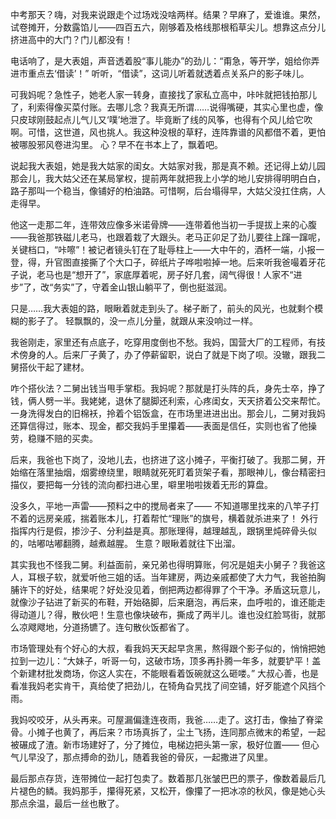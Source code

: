 中考那天？嗨，对我来说跟走个过场戏没啥两样。结果？早麻了，爱谁谁。果然，试卷摊开，分数露馅儿——四百五六，刚够着及格线那根稻草尖儿。想靠这点分儿挤进高中的大门？门儿都没有！

电话响了，是大表姐，声音透着股“事儿能办”的劲儿：“甭急，等开学，姐给你弄进市重点去‘借读’！” 听听，“借读”，这词儿听着就透着点关系户的影子味儿。

可我妈呢？急性子，她老人家一转身，直接找了家私立高中，咔咔就把钱拍那儿了，利索得像买菜付账。去哪儿念？我真无所谓……说得嘴硬，其实心里也虚，像只皮球刚鼓起点儿气儿又‘噗’地泄了。毕竟断了线的风筝，也得有个风儿给它吹啊。可惜，这世道，风也挑人。我这种没根的草籽，连阵靠谱的风都借不着，更怕被哪股邪风卷进沟里。 心？早不在书本上了，飘着吧。

说起我大表姐，她是我大姑家的闺女。大姑家对我，那是真不赖。还记得上幼儿园那会儿，我大姑父还在某局掌权，提前两年就把我上小学的地儿安排得明明白白，路子那叫一个稳当，像铺好的柏油路。可惜啊，后台塌得早，大姑父没扛住病，人走得早。

他这一走那二年，连带效应像多米诺骨牌——连带着他当初一手提拔上来的心腹——我爸那铁磁儿老马，也跟着栽了大跟头。老马正卯足了劲儿要往上蹿一蹿呢，关键档口，“咔嚓”！被记者镜头钉在了耻辱柱上——大中午的，酒杯一端，小报一登，得，升官图直接撕了个大口子，碎纸片子哗啦啦掉一地。后来听我爸嘬着牙花子说，老马也是“想开了”，家底厚着呢，房子好几套，阔气得很！人家不“进步”了，改“务实”了，守着金山银山躺平了，倒也挺滋润。

只是……我大表姐的路，眼瞅着就走到头了。梯子断了，前头的风光，也就剩个模糊的影子了。 轻飘飘的，没一点儿分量，就跟从来没响过一样。

我爸刚走，家里还有点底子，吃穿用度倒也不愁。我妈，国营大厂的工程师，有技术傍身的人。后来厂子黄了，办了停薪留职，说白了就是下岗了呗。没辙，跟我二舅搭伙干起了建材。

咋个搭伙法？二舅出钱当甩手掌柜。我妈呢？那就是打头阵的兵，身先士卒，挣了钱，俩人劈一半。我姥姥，退休了腿脚还利索，心疼闺女，天天挤着公交来帮忙。一身洗得发白的旧棉袄，拎着个铝饭盒，在市场里进进出出。那会儿，二舅对我妈还算信得过，账本、现金，都交我妈手里攥着——表面是信任，实则也省了他操劳，稳赚不赔的买卖。

后来，我爸也下岗了，没地儿去，也挤进了这小摊子，平衡打破了。我那二舅，开始缩在落里抽烟，烟雾缭绕里，眼睛就死死盯着货架子看，那眼神儿，像台精密扫描仪，要把每一分钱的流向都扫进心里，噼里啪啦拨着无形的算盘。 

没多久，平地一声雷——预料之中的搅局者来了—— 不知道哪里找来的八竿子打不着的远房亲戚，揣着账本儿，打着帮忙“理账”的旗号，横着就杀进来了！ 外行指挥内行是假，掺沙子、分利益是真。那账理得，越理越乱，跟锅里炖碎骨头似的，咕嘟咕嘟翻腾，越煮越腥。 生意？眼瞅着就往下出溜。

其实我也不怪我二舅。利益面前，亲兄弟也得明算账，何况是姐夫小舅子？我爸这人，耳根子软，就爱听他三姐的话。当年建房，两边亲戚都使了大力气，我爸拍胸脯许下的好处，结果呢？好处没见着，倒把两边都得罪了个干净。矛盾这玩意儿，就像沙子钻进了新买的布鞋，开始硌脚，后来磨泡，再后来，血呼啦的，谁还能走得动道儿？得，散伙吧！生意也像块破布，撕成了两半儿。谁也没红脸骂街，就那么凉飕飕地，分道扬镳了。连句散伙饭都省了。

市场管理处有个好心的大叔，看我妈天天起早贪黑，熬得跟个影子似的，悄悄把她拉到一边儿：“大妹子，听哥一句，这破市场，顶多再扑腾一年多，就要铲平！盖个新建材批发商场，你这人实在，不能眼看着饭碗就这么砸喽。” 大叔心善，也是看准我妈老实肯干，真给使了把劲儿，在犄角旮旯找了间空铺，好歹能遮个风挡个雨。

我妈咬咬牙，从头再来。可屋漏偏逢连夜雨，我爸……走了。这打击，像抽了脊梁骨。小摊子也黄了，再后来？市场真拆了，尘土飞扬，连同那点微末的希望，一起被碾成了渣。新市场建好了，分了摊位，电梯边把头第一家，极好位置—— 但心气儿早没了，那点搏命的劲儿，随着我爸的骨灰，一起撒进了风里。

最后那点存货，连带摊位一起打包卖了。数着那几张皱巴巴的票子，像数着最后几片褪色的鳞。我妈那手，攥得死紧，又松开，像攥了一把冰凉的秋风，像是她心头那点余温，最后一丝也散了。
